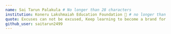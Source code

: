 ```yaml
---
name: Sai Tarun Palakula # No longer than 28 characters
institution: Koneru Lakshmaiah Education Foundation 🚩 # no longer than 58 characters
quote: Excuses can not be excused, Keep learning to become a brand for everyone. # no longer than 100 characters, avoid using quotes(") to guarantee the format remains the same.
github_user: saitarun2499
---
```

